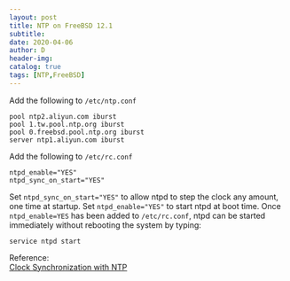 ```yaml
--- 
layout: post
title: NTP on FreeBSD 12.1
subtitle:
date: 2020-04-06
author: D
header-img:
catalog: true
tags: [NTP,FreeBSD]
---
```


Add the following to `/etc/ntp.conf`
```
pool ntp2.aliyun.com iburst
pool 1.tw.pool.ntp.org iburst
pool 0.freebsd.pool.ntp.org iburst
server ntp1.aliyun.com iburst
```
Add the following to `/etc/rc.conf`
```
ntpd_enable="YES"
ntpd_sync_on_start="YES"
```
Set `ntpd_sync_on_start="YES"` to allow ntpd to step the clock any amount, one time at startup. 
Set `ntpd_enable="YES"` to start ntpd at boot time. Once `ntpd_enable=YES` has been added to `/etc/rc.conf`, ntpd can be started immediately without rebooting the system by typing:
```
service ntpd start
```

Reference:<br>
[Clock Synchronization with NTP](https://www.freebsd.org/doc/handbook/network-ntp.html)
